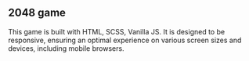 ## 2048 game

This game is built with HTML, SCSS, Vanilla JS. It is designed to be responsive, ensuring an optimal experience on various screen sizes and devices, including mobile browsers.

[Demo link]: (https://vetal-hovenko.github.io/2048_game/)
